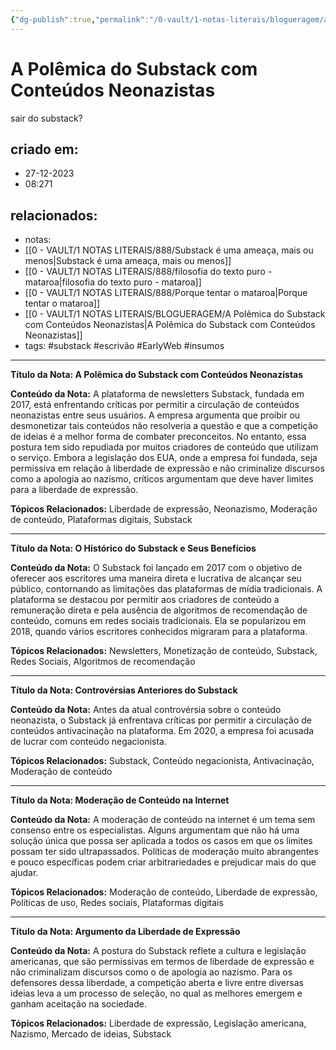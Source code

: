 ```yaml
---
{"dg-publish":true,"permalink":"/0-vault/1-notas-literais/blogueragem/a-polemica-do-substack-com-conteudos-neonazistas/","tags":["substack","escrivão","EarlyWeb","insumos"],"dgHomeLink":true,"dgShowLocalGraph":true,"dgShowFileTree":true,"dgEnableSearch":true,"noteIcon":""}
---
```


# A Polêmica do Substack com Conteúdos Neonazistas
sair do substack?

## criado em: 
- 27-12-2023
- 08:271
## relacionados:
- notas: 
- [[0 - VAULT/1 NOTAS LITERAIS/888/Substack é uma ameaça, mais ou menos\|Substack é uma ameaça, mais ou menos]]
- [[0 - VAULT/1 NOTAS LITERAIS/888/filosofia do texto puro - mataroa\|filosofia do texto puro - mataroa]]
- [[0 - VAULT/1 NOTAS LITERAIS/888/Porque tentar o mataroa\|Porque tentar o mataroa]]
- [[0 - VAULT/1 NOTAS LITERAIS/BLOGUERAGEM/A Polêmica do Substack com Conteúdos Neonazistas\|A Polêmica do Substack com Conteúdos Neonazistas]]
- tags: #substack #escrivão #EarlyWeb #insumos 
---
**Título da Nota: A Polêmica do Substack com Conteúdos Neonazistas**

**Conteúdo da Nota:**
A plataforma de newsletters Substack, fundada em 2017, está enfrentando críticas por permitir a circulação de conteúdos neonazistas entre seus usuários. A empresa argumenta que proibir ou desmonetizar tais conteúdos não resolveria a questão e que a competição de ideias é a melhor forma de combater preconceitos. No entanto, essa postura tem sido repudiada por muitos criadores de conteúdo que utilizam o serviço. Embora a legislação dos EUA, onde a empresa foi fundada, seja permissiva em relação à liberdade de expressão e não criminalize discursos como a apologia ao nazismo, críticos argumentam que deve haver limites para a liberdade de expressão.

**Tópicos Relacionados:**
Liberdade de expressão, Neonazismo, Moderação de conteúdo, Plataformas digitais, Substack

---

**Título da Nota: O Histórico do Substack e Seus Benefícios**

**Conteúdo da Nota:**
O Substack foi lançado em 2017 com o objetivo de oferecer aos escritores uma maneira direta e lucrativa de alcançar seu público, contornando as limitações das plataformas de mídia tradicionais. A plataforma se destacou por permitir aos criadores de conteúdo a remuneração direta e pela ausência de algoritmos de recomendação de conteúdo, comuns em redes sociais tradicionais. Ela se popularizou em 2018, quando vários escritores conhecidos migraram para a plataforma.

**Tópicos Relacionados:**
Newsletters, Monetização de conteúdo, Substack, Redes Sociais, Algoritmos de recomendação

---

**Título da Nota: Controvérsias Anteriores do Substack**

**Conteúdo da Nota:**
Antes da atual controvérsia sobre o conteúdo neonazista, o Substack já enfrentava críticas por permitir a circulação de conteúdos antivacinação na plataforma. Em 2020, a empresa foi acusada de lucrar com conteúdo negacionista.

**Tópicos Relacionados:**
Substack, Conteúdo negacionista, Antivacinação, Moderação de conteúdo

---

**Título da Nota: Moderação de Conteúdo na Internet**

**Conteúdo da Nota:**
A moderação de conteúdo na internet é um tema sem consenso entre os especialistas. Alguns argumentam que não há uma solução única que possa ser aplicada a todos os casos em que os limites possam ter sido ultrapassados. Políticas de moderação muito abrangentes e pouco específicas podem criar arbitrariedades e prejudicar mais do que ajudar.

**Tópicos Relacionados:**
Moderação de conteúdo, Liberdade de expressão, Políticas de uso, Redes sociais, Plataformas digitais

---

**Título da Nota: Argumento da Liberdade de Expressão**

**Conteúdo da Nota:**
A postura do Substack reflete a cultura e legislação americanas, que são permissivas em termos de liberdade de expressão e não criminalizam discursos como o de apologia ao nazismo. Para os defensores dessa liberdade, a competição aberta e livre entre diversas ideias leva a um processo de seleção, no qual as melhores emergem e ganham aceitação na sociedade.

**Tópicos Relacionados:**
Liberdade de expressão, Legislação americana, Nazismo, Mercado de ideias, Substack
